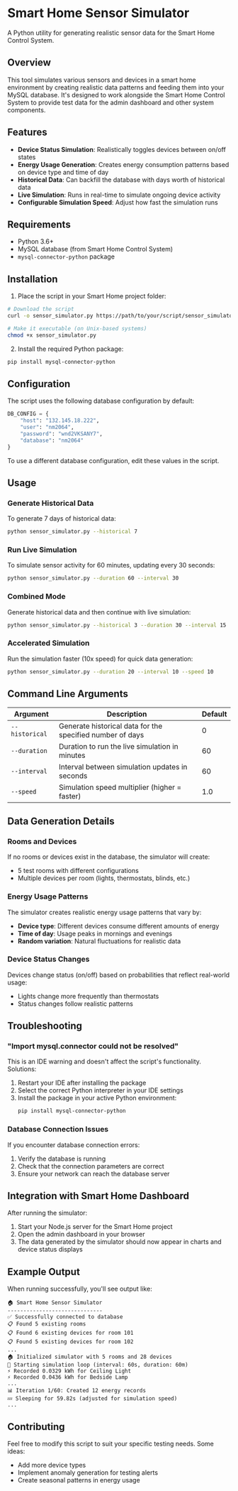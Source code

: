 # Smart Home Sensor Simulator

A Python utility for generating realistic sensor data for the Smart Home Control System.

## Overview

This tool simulates various sensors and devices in a smart home environment by creating realistic data patterns and feeding them into your MySQL database. It's designed to work alongside the Smart Home Control System to provide test data for the admin dashboard and other system components.

## Features

- **Device Status Simulation**: Realistically toggles devices between on/off states
- **Energy Usage Generation**: Creates energy consumption patterns based on device type and time of day
- **Historical Data**: Can backfill the database with days worth of historical data
- **Live Simulation**: Runs in real-time to simulate ongoing device activity
- **Configurable Simulation Speed**: Adjust how fast the simulation runs

## Requirements

- Python 3.6+
- MySQL database (from Smart Home Control System)
- `mysql-connector-python` package

## Installation

1. Place the script in your Smart Home project folder:

```bash
# Download the script
curl -o sensor_simulator.py https://path/to/your/script/sensor_simulator.py

# Make it executable (on Unix-based systems)
chmod +x sensor_simulator.py
```

2. Install the required Python package:

```bash
pip install mysql-connector-python
```

## Configuration

The script uses the following database configuration by default:

```python
DB_CONFIG = {
    "host": "132.145.18.222",
    "user": "nm2064",
    "password": "wnd2VKSANY7",
    "database": "nm2064"
}
```

To use a different database configuration, edit these values in the script.

## Usage

### Generate Historical Data

To generate 7 days of historical data:

```bash
python sensor_simulator.py --historical 7
```

### Run Live Simulation

To simulate sensor activity for 60 minutes, updating every 30 seconds:

```bash
python sensor_simulator.py --duration 60 --interval 30
```

### Combined Mode

Generate historical data and then continue with live simulation:

```bash
python sensor_simulator.py --historical 3 --duration 30 --interval 15
```

### Accelerated Simulation

Run the simulation faster (10x speed) for quick data generation:

```bash
python sensor_simulator.py --duration 20 --interval 10 --speed 10
```

## Command Line Arguments

| Argument | Description | Default |
|----------|-------------|---------|
| `--historical` | Generate historical data for the specified number of days | 0 |
| `--duration` | Duration to run the live simulation in minutes | 60 |
| `--interval` | Interval between simulation updates in seconds | 60 |
| `--speed` | Simulation speed multiplier (higher = faster) | 1.0 |

## Data Generation Details

### Rooms and Devices

If no rooms or devices exist in the database, the simulator will create:
- 5 test rooms with different configurations
- Multiple devices per room (lights, thermostats, blinds, etc.)

### Energy Usage Patterns

The simulator creates realistic energy usage patterns that vary by:
- **Device type**: Different devices consume different amounts of energy
- **Time of day**: Usage peaks in mornings and evenings
- **Random variation**: Natural fluctuations for realistic data

### Device Status Changes

Devices change status (on/off) based on probabilities that reflect real-world usage:
- Lights change more frequently than thermostats
- Status changes follow realistic patterns

## Troubleshooting

### "Import mysql.connector could not be resolved"

This is an IDE warning and doesn't affect the script's functionality. Solutions:

1. Restart your IDE after installing the package
2. Select the correct Python interpreter in your IDE settings
3. Install the package in your active Python environment:
   ```bash
   pip install mysql-connector-python
   ```

### Database Connection Issues

If you encounter database connection errors:

1. Verify the database is running
2. Check that the connection parameters are correct
3. Ensure your network can reach the database server

## Integration with Smart Home Dashboard

After running the simulator:

1. Start your Node.js server for the Smart Home project
2. Open the admin dashboard in your browser
3. The data generated by the simulator should now appear in charts and device status displays

## Example Output

When running successfully, you'll see output like:

```
🏠 Smart Home Sensor Simulator
------------------------------
✅ Successfully connected to database
📋 Found 5 existing rooms
📋 Found 6 existing devices for room 101
📋 Found 5 existing devices for room 102
...
🏠 Initialized simulator with 5 rooms and 28 devices
🔄 Starting simulation loop (interval: 60s, duration: 60m)
⚡ Recorded 0.0329 kWh for Ceiling Light
⚡ Recorded 0.0436 kWh for Bedside Lamp
...
📊 Iteration 1/60: Created 12 energy records
💤 Sleeping for 59.82s (adjusted for simulation speed)
...
```

## Contributing

Feel free to modify this script to suit your specific testing needs. Some ideas:
- Add more device types
- Implement anomaly generation for testing alerts
- Create seasonal patterns in energy usage
